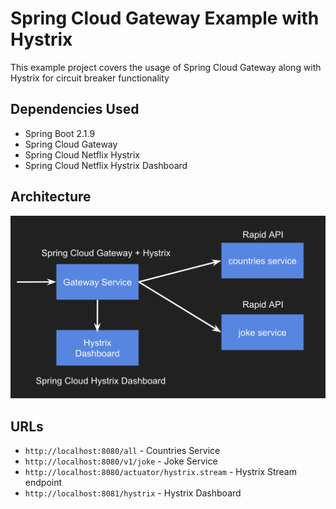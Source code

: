 # Spring Cloud Gateway Example with Hystrix

This example project covers the usage of Spring Cloud Gateway along with Hystrix for circuit breaker functionality

## Dependencies Used
- Spring Boot 2.1.9
- Spring Cloud Gateway
- Spring Cloud Netflix Hystrix
- Spring Cloud Netflix Hystrix Dashboard

## Architecture
![Architecture](./architecture.png)

## URLs
- `http://localhost:8080/all` - Countries Service
- `http://localhost:8080/v1/joke` - Joke Service
- `http://localhost:8080/actuator/hystrix.stream` - Hystrix Stream endpoint
- `http://localhost:8081/hystrix` - Hystrix Dashboard
